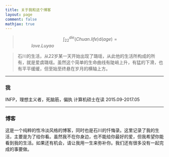 ```yaml
---
title: 关于我和这个博客
layout: page
comment: false
mathjax: true
---
```


> $$\int_{22}^{die} \left( Chuan.life \right)  \mathrm{d} \left( age\right) = love.Luyao \enspace \enspace \enspace \enspace \enspace \enspace \enspace \enspace \enspace \enspace \enspace \enspace \enspace \enspace \enspace \enspace \enspace \enspace \enspace \enspace \enspace \enspace \enspace \enspace \enspace \enspace \enspace \enspace \enspace \enspace \enspace \enspace \enspace \enspace \enspace \enspace \enspace \enspace \enspace \enspace$$

> 石川的生活，从22岁某一天开始出现了璐瑶，从此他的生活所构成的所有，就是爱虞璐瑶。虽然这个简单的生命曲线有陡峭上升，有猛的下滑，也有平平缓缓，但至始至终悬在岁月的横轴上方。

---

### <i class="fa fa-user-secret"></i> 我
INFP，理想主义者，死脑筋，偏执
计算机硕士在读 2015.09-2017.05

---

### <i class="fa fa-pencil"></i> 博客
这是一个纯粹的性冷淡风格的博客，同时也是石川的忏悔录。这里记录了我的生活，主要是为了给你看。虽然我不在你身边，也不能给你最好的爱，但我希望你能看到我的生活。如果还有机会，请让我用一生来弥补你。我们还有很多没有一起完成的事要做。

